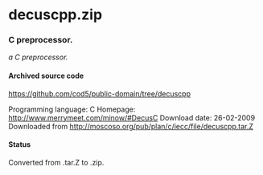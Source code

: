 # decuscpp.zip #

### C preprocessor. ###

*a C preprocessor.*

#### Archived source code ####
https://github.com/cod5/public-domain/tree/decuscpp

Programming language: C
Homepage: http://www.merrymeet.com/minow/#DecusC
Download date: 26-02-2009
Downloaded from http://moscoso.org/pub/plan/c/iecc/file/decuscpp.tar.Z

#### Status ####
Converted from .tar.Z to .zip.

